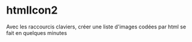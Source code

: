 # htmlIcon2
Avec les raccourcis claviers, créer une liste d'images codées par html se fait en quelques minutes
